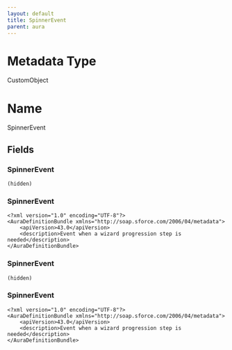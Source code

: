 ```yaml
---
layout: default
title: SpinnerEvent
parent: aura
---
```

# Metadata Type
CustomObject

# Name
SpinnerEvent
## Fields
### SpinnerEvent

```
(hidden)
```
### SpinnerEvent

```
<?xml version="1.0" encoding="UTF-8"?>
<AuraDefinitionBundle xmlns="http://soap.sforce.com/2006/04/metadata">
    <apiVersion>43.0</apiVersion>
    <description>Event when a wizard progression step is needed</description>
</AuraDefinitionBundle>
```
### SpinnerEvent

```
(hidden)
```
### SpinnerEvent

```
<?xml version="1.0" encoding="UTF-8"?>
<AuraDefinitionBundle xmlns="http://soap.sforce.com/2006/04/metadata">
    <apiVersion>43.0</apiVersion>
    <description>Event when a wizard progression step is needed</description>
</AuraDefinitionBundle>
```
